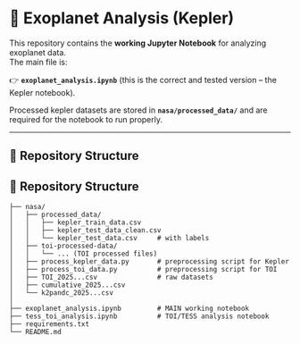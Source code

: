 # 🌌 Exoplanet Analysis (Kepler)

This repository contains the **working Jupyter Notebook** for analyzing exoplanet data.  
The main file is:

👉 **`exoplanet_analysis.ipynb`** (this is the correct and tested version – the Kepler notebook).

Processed kepler datasets are stored in **`nasa/processed_data/`** and are required for the notebook to run properly.

---

## 📂 Repository Structure

## 📂 Repository Structure

```plaintext
├── nasa/
│   ├── processed_data/
│   │   ├── kepler_train_data.csv
│   │   ├── kepler_test_data_clean.csv
│   │   └── kepler_test_data.csv     # with labels
│   ├── toi-processed-data/
│   │   └── ... (TOI processed files)
│   ├── process_kepler_data.py       # preprocessing script for Kepler
│   ├── process_toi_data.py          # preprocessing script for TOI
│   ├── TOI_2025...csv               # raw datasets
│   ├── cumulative_2025...csv
│   └── k2pandc_2025...csv
│
├── exoplanet_analysis.ipynb         # MAIN working notebook
├── tess_toi_analysis.ipynb          # TOI/TESS analysis notebook
├── requirements.txt
└── README.md

